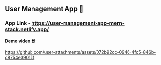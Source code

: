## User Management App 👥

### App Link - https://user-management-app-mern-stack.netlify.app/

#### Demo video 😎

https://github.com/user-attachments/assets/072b92cc-0946-4fc5-846b-c8754e39015f